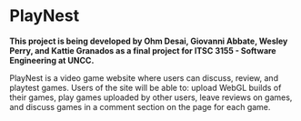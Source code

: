 # PlayNest
**This project is being developed by Ohm Desai, Giovanni Abbate, Wesley Perry, and Kattie Granados as a final project for ITSC 3155 - Software Engineering at UNCC.**

PlayNest is a video game website where users can discuss, review, and playtest games. Users of the site will be able to: upload WebGL builds of their games, play games uploaded by other users, leave reviews on games, and discuss games in a comment section on the page for each game.
